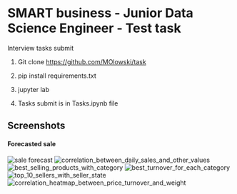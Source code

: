 
# SMART business - Junior Data Science Engineer - Test task

Interview tasks submit

1. Git clone https://github.com/MOlowski/task

2. pip install requirements.txt

3. jupyter lab

4. Tasks submit is in Tasks.ipynb file
## Screenshots
#### Forecasted sale
![sale forecast](https://github.com/MOlowski/task/assets/105279597/61452647-faa5-4819-8a53-b88468aae1b4)
![correlation_between_daily_sales_and_other_values](https://github.com/MOlowski/task/assets/105279597/9d8b14ce-0da6-4740-a3a8-8000e518b084)
![best_selling_products_with_category](https://github.com/MOlowski/task/assets/105279597/c70a4e00-6876-4953-afb1-c0b4a2210579)
![best_turnover_for_each_category](https://github.com/MOlowski/task/assets/105279597/92850ca9-d92f-469a-b393-a59f63a98f6a)
![top_10_sellers_with_seller_state](https://github.com/MOlowski/task/assets/105279597/b035aa44-da77-4118-a7e4-336a6021412a)
![correlation_heatmap_between_price_turnover_and_weight](https://github.com/MOlowski/task/assets/105279597/2ca12a7f-819b-46a8-92b3-5219bf50d084)
